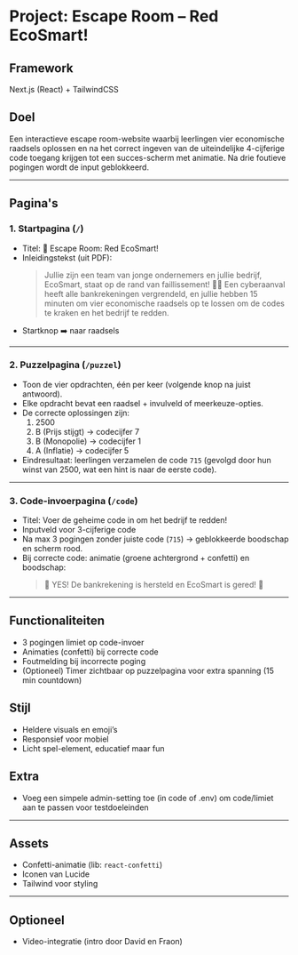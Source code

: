 # Project: Escape Room – Red EcoSmart!

## Framework
Next.js (React) + TailwindCSS

## Doel
Een interactieve escape room-website waarbij leerlingen vier economische raadsels oplossen en na het correct ingeven van de uiteindelijke 4-cijferige code toegang krijgen tot een succes-scherm met animatie. Na drie foutieve pogingen wordt de input geblokkeerd.

---

## Pagina's

### 1. Startpagina (`/`)
- Titel: 🏦 Escape Room: Red EcoSmart!
- Inleidingstekst (uit PDF):
  > Jullie zijn een team van jonge ondernemers en jullie bedrijf, EcoSmart, staat op de rand van faillissement! 🏢💸 Een cyberaanval heeft alle bankrekeningen vergrendeld, en jullie hebben 15 minuten om vier economische raadsels op te lossen om de codes te kraken en het bedrijf te redden.
- Startknop ➡️ naar raadsels

---

### 2. Puzzelpagina (`/puzzel`)
- Toon de vier opdrachten, één per keer (volgende knop na juist antwoord).
- Elke opdracht bevat een raadsel + invulveld of meerkeuze-opties.
- De correcte oplossingen zijn:
  1. 2500
  2. B (Prijs stijgt) → codecijfer 7
  3. B (Monopolie) → codecijfer 1
  4. A (Inflatie) → codecijfer 5
- Eindresultaat: leerlingen verzamelen de code `715` (gevolgd door hun winst van 2500, wat een hint is naar de eerste code).

---

### 3. Code-invoerpagina (`/code`)
- Titel: Voer de geheime code in om het bedrijf te redden!
- Inputveld voor 3-cijferige code
- Na max 3 pogingen zonder juiste code (`715`) → geblokkeerde boodschap en scherm rood.
- Bij correcte code: animatie (groene achtergrond + confetti) en boodschap:
  > 🎉 YES! De bankrekening is hersteld en EcoSmart is gered! 🎊

---

## Functionaliteiten
- 3 pogingen limiet op code-invoer
- Animaties (confetti) bij correcte code
- Foutmelding bij incorrecte poging
- (Optioneel) Timer zichtbaar op puzzelpagina voor extra spanning (15 min countdown)

## Stijl
- Heldere visuals en emoji’s
- Responsief voor mobiel
- Licht spel-element, educatief maar fun

## Extra
- Voeg een simpele admin-setting toe (in code of .env) om code/limiet aan te passen voor testdoeleinden

---

## Assets
- Confetti-animatie (lib: `react-confetti`)
- Iconen van Lucide
- Tailwind voor styling

---

## Optioneel
- Video-integratie (intro door David en Fraon)

